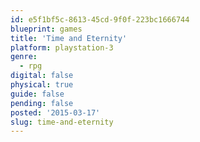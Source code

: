 ```yaml
---
id: e5f1bf5c-8613-45cd-9f0f-223bc1666744
blueprint: games
title: 'Time and Eternity'
platform: playstation-3
genre:
  - rpg
digital: false
physical: true
guide: false
pending: false
posted: '2015-03-17'
slug: time-and-eternity
---
```

